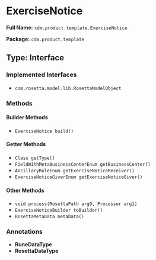# ExerciseNotice

**Full Name:** `cdm.product.template.ExerciseNotice`

**Package:** `cdm.product.template`

## Type: Interface

### Implemented Interfaces

- `com.rosetta.model.lib.RosettaModelObject`

### Methods

#### Builder Methods

- `ExerciseNotice build()`

#### Getter Methods

- `Class getType()`
- `FieldWithMetaBusinessCenterEnum getBusinessCenter()`
- `AncillaryRoleEnum getExerciseNoticeReceiver()`
- `ExerciseNoticeGiverEnum getExerciseNoticeGiver()`

#### Other Methods

- `void process(RosettaPath arg0, Processor arg1)`
- `ExerciseNoticeBuilder toBuilder()`
- `RosettaMetaData metaData()`

### Annotations

- **RuneDataType**
- **RosettaDataType**

